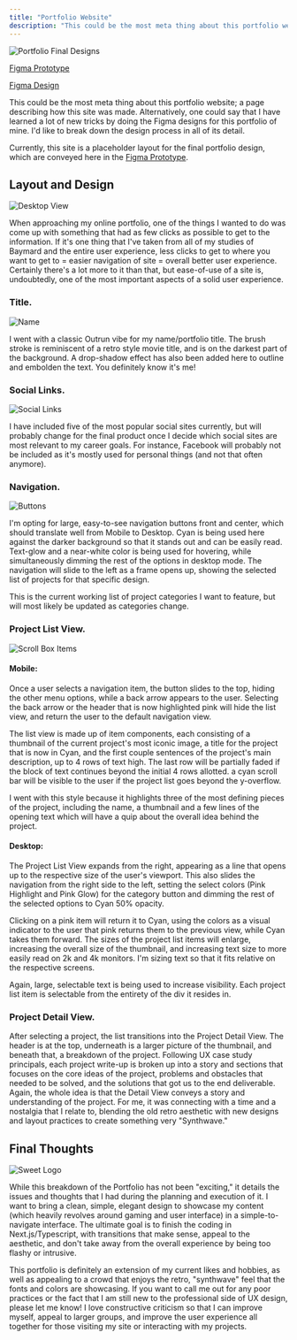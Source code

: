 ```yaml
---
title: "Portfolio Website"
description: "This could be the most meta thing about this portfolio website; a page describing how this site was made. Alternatively, one could say that I have learned a lot of new tricks by doing the Figma designs for this portfolio of mine. I'd like to break down the design process in all of its detail."
---
```


![Portfolio Final Designs](/images/portfolio/1920x1080-desktop.png)

[Figma Prototype](https://www.figma.com/proto/D5c4d4i07jRKUkqgXXrqPE/Portfolio-Design?page-id=0%3A1&node-id=511%3A2197&viewport=241%2C48%2C1.48&scaling=min-zoom&starting-point-node-id=591%3A3251&show-proto-sidebar=1)

[Figma Design](https://www.figma.com/file/D5c4d4i07jRKUkqgXXrqPE/Portfolio-Design?node-id=0%3A1)

This could be the most meta thing about this portfolio website; a page describing how this site was made. Alternatively, one could say that I have learned a lot of new tricks by doing the Figma designs for this portfolio of mine. I'd like to break down the design process in all of its detail.

Currently, this site is a placeholder layout for the final portfolio design, which are conveyed here in the [Figma Prototype](https://www.figma.com/proto/D5c4d4i07jRKUkqgXXrqPE/Portfolio-Design?page-id=0%3A1&node-id=511%3A2197&viewport=241%2C48%2C1.48&scaling=min-zoom&starting-point-node-id=591%3A3251&show-proto-sidebar=1).

## Layout and Design

![Desktop View](/images/portfolio/1024x768-desktop.png)

When approaching my online portfolio, one of the things I wanted to do was come up with something that had as few clicks as possible to get to the information. If it's one thing that I've taken from all of my studies of Baymard and the entire user experience, less clicks to get to where you want to get to = easier navigation of site = overall better user experience. Certainly there's a lot more to it than that, but ease-of-use of a site is, undoubtedly, one of the most important aspects of a solid user experience.

### Title.

![Name](/images/portfolio/thumbnail.png)

I went with a classic Outrun vibe for my name/portfolio title. The brush stroke is reminiscent of a retro style movie title, and is on the darkest part of the background. A drop-shadow effect has also been added here to outline and embolden the text. You definitely know it's me!

### Social Links.

![Social Links](/images/portfolio/contact-icons.png)

I have included five of the most popular social sites currently, but will probably change for the final product once I decide which social sites are most relevant to my career goals. For instance, Facebook will probably not be included as it's mostly used for personal things (and not that often anymore). 

### Navigation.

![Buttons](/images/portfolio/buttons.png)

I'm opting for large, easy-to-see navigation buttons front and center, which should translate well from Mobile to Desktop. Cyan is being used here against the darker background so that it stands out and can be easily read. Text-glow and a near-white color is being used for hovering, while simultaneously dimming the rest of the options in desktop mode. The navigation will slide to the left as a frame opens up, showing the selected list of projects for that specific design.

This is the current working list of project categories I want to feature, but will most likely be updated as categories change.   

### Project List View.

![Scroll Box Items](/images/portfolio/scroll-box-items.png)

#### Mobile:

Once a user selects a navigation item, the button slides to the top, hiding the other menu options, while a back arrow appears to the user. Selecting the back arrow or the header that is now highlighted pink will hide the list view, and return the user to the default navigation view.

The list view is made up of item components, each consisting of a thumbnail of the current project's most iconic image, a title for the project that is now in Cyan, and the first couple sentences of the project's main description, up to 4 rows of text high. The last row will be partially faded if the block of text continues beyond the initial 4 rows allotted. a cyan scroll bar will be visible to the user if the project list goes beyond the y-overflow.

I went with this style because it highlights three of the most defining pieces of the project, including the name, a thumbnail and a few lines of the opening text which will have a quip about the overall idea behind the project.

#### Desktop:

The Project List View expands from the right, appearing as a line that opens up to the respective size of the user's viewport. This also slides the navigation from the right side to the left, setting the select colors (Pink Highlight and Pink Glow) for the category button and dimming the rest of the selected options to Cyan 50% opacity.

Clicking on a pink item will return it to Cyan, using the colors as a visual indicator to the user that pink returns them to the previous view, while Cyan takes them forward. The sizes of the project list items will enlarge, increasing the overall size of the thumbnail, and increasing text size to more easily read on 2k and 4k monitors. I'm sizing text so that it fits relative on the respective screens.

Again, large, selectable text is being used to increase visibility. Each project list item is selectable from the entirety of the div it resides in.

### Project Detail View.

After selecting a project, the list transitions into the Project Detail View. The header is at the top, underneath is a larger picture of the thumbnail, and beneath that, a breakdown of the project. Following UX case study principals, each project write-up is broken up into a story and sections that focuses on the core ideas of the project, problems and obstacles that needed to be solved, and the solutions that got us to the end deliverable. Again, the whole idea is that the Detail View conveys a story and understanding of the project. For me, it was connecting with a time and a nostalgia that I relate to, blending the old retro aesthetic with new designs and layout practices to create something very "Synthwave."

## Final Thoughts

![Sweet Logo](/images/portfolio/sweet-logo.png)

While this breakdown of the Portfolio has not been "exciting," it details the issues and thoughts that I had during the planning and execution of it. I want to bring a clean, simple, elegant design to showcase my content (which heavily revolves around gaming and user interface) in a simple-to-navigate interface. The ultimate goal is to finish the coding in Next.js/Typescript, with transitions that make sense, appeal to the aesthetic, and don't take away from the overall experience by being too flashy or intrusive.

This portfolio is definitely an extension of my current likes and hobbies, as well as appealing to a crowd that enjoys the retro, "synthwave" feel that the fonts and colors are showcasing. If you want to call me out for any poor practices or the fact that I am still new to the professional side of UX design, please let me know! I love constructive criticism so that I can improve myself, appeal to larger groups, and improve the user experience all together for those visiting my site or interacting with my projects.

